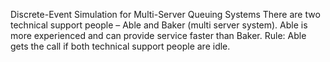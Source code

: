 Discrete-Event Simulation for Multi-Server Queuing Systems
There are two technical support people – Able and Baker (multi server system). Able is more experienced and can provide service faster than Baker. 
Rule: Able gets the call if both technical support people are idle.

